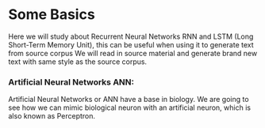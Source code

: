 # Some Basics
Here we will study about Recurrent Neural Networks RNN and LSTM (Long Short-Term Memory Unit), this can be useful when using it to generate text from source corpus
We will read in source material and generate brand new text with same style as the source corpus.

### Artificial Neural Networks ANN:

Artificial Neural Networks or ANN have a base in biology.
We are going to see how we can mimic biological neuron with an artificial neuron, which is also known as Perceptron.


